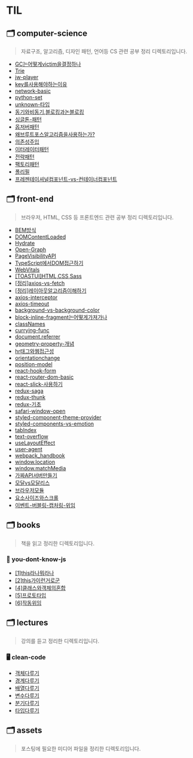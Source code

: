 # TIL

## 🗂 computer-science

> 자료구조, 알고리즘, 디자인 패턴, 언어등 CS 관련 공부 정리 디렉토리입니다.

- [GC는어떻게victim을결정하나](https://github.com/thddlmy/til/blob/main/computer-science/GC%EB%8A%94%EC%96%B4%EB%96%BB%EA%B2%8Cvictim%EC%9D%84%EA%B2%B0%EC%A0%95%ED%95%98%EB%82%98.md)
- [Trie](https://github.com/thddlmy/til/blob/main/computer-science/Trie.md)
- [jw-player](https://github.com/thddlmy/til/blob/main/computer-science/jw-player.md)
- [key를사용해야하는이유](https://github.com/thddlmy/til/blob/main/computer-science/key%EB%A5%BC%EC%82%AC%EC%9A%A9%ED%95%B4%EC%95%BC%ED%95%98%EB%8A%94%EC%9D%B4%EC%9C%A0.md)
- [network-basic](https://github.com/thddlmy/til/blob/main/computer-science/network-basic.md)
- [python-set](https://github.com/thddlmy/til/blob/main/computer-science/python-set.md)
- [unknown-타입](https://github.com/thddlmy/til/blob/main/computer-science/unknown-%ED%83%80%EC%9E%85.md)
- [동기와비동기,블로킹과논블로킹](https://github.com/thddlmy/til/blob/main/computer-science/%EB%8F%99%EA%B8%B0%EC%99%80%EB%B9%84%EB%8F%99%EA%B8%B0%2C%EB%B8%94%EB%A1%9C%ED%82%B9%EA%B3%BC%EB%85%BC%EB%B8%94%EB%A1%9C%ED%82%B9.md)
- [싱글톤-패턴](https://github.com/thddlmy/til/blob/main/computer-science/%EC%8B%B1%EA%B8%80%ED%86%A4-%ED%8C%A8%ED%84%B4.md)
- [옵저버패턴](https://github.com/thddlmy/til/blob/main/computer-science/%EC%98%B5%EC%A0%80%EB%B2%84%ED%8C%A8%ED%84%B4.md)
- [왜브루트포스알고리즘을사용하는가?](https://github.com/thddlmy/til/blob/main/computer-science/%EC%99%9C%EB%B8%8C%EB%A3%A8%ED%8A%B8%ED%8F%AC%EC%8A%A4%EC%95%8C%EA%B3%A0%EB%A6%AC%EC%A6%98%EC%9D%84%EC%82%AC%EC%9A%A9%ED%95%98%EB%8A%94%EA%B0%80%3F.md)
- [의존성주입](https://github.com/thddlmy/til/blob/main/computer-science/%EC%9D%98%EC%A1%B4%EC%84%B1%EC%A3%BC%EC%9E%85.md)
- [이터레이터패턴](https://github.com/thddlmy/til/blob/main/computer-science/%EC%9D%B4%ED%84%B0%EB%A0%88%EC%9D%B4%ED%84%B0%ED%8C%A8%ED%84%B4.md)
- [전략패턴](https://github.com/thddlmy/til/blob/main/computer-science/%EC%A0%84%EB%9E%B5%ED%8C%A8%ED%84%B4.md)
- [팩토리패턴](https://github.com/thddlmy/til/blob/main/computer-science/%ED%8C%A9%ED%86%A0%EB%A6%AC%ED%8C%A8%ED%84%B4.md)
- [폴리필](https://github.com/thddlmy/til/blob/main/computer-science/%ED%8F%B4%EB%A6%AC%ED%95%84.md)
- [프레젠테이셔널컴포넌트-vs-컨테이너컴포넌트](https://github.com/thddlmy/til/blob/main/computer-science/%ED%94%84%EB%A0%88%EC%A0%A0%ED%85%8C%EC%9D%B4%EC%85%94%EB%84%90%EC%BB%B4%ED%8F%AC%EB%84%8C%ED%8A%B8-vs-%EC%BB%A8%ED%85%8C%EC%9D%B4%EB%84%88%EC%BB%B4%ED%8F%AC%EB%84%8C%ED%8A%B8.md)

## 🗂 front-end

> 브라우저, HTML, CSS 등 프론트엔드 관련 공부 정리 디렉토리입니다.

- [BEM방식](https://github.com/thddlmy/til/blob/main/front-end/BEM%EB%B0%A9%EC%8B%9D.md)
- [DOMContentLoaded](https://github.com/thddlmy/til/blob/main/front-end/DOMContentLoaded.md)
- [Hydrate](https://github.com/thddlmy/til/blob/main/front-end/Hydrate.md)
- [Open-Graph](https://github.com/thddlmy/til/blob/main/front-end/Open-Graph.md)
- [PageVisibilityAPI](https://github.com/thddlmy/til/blob/main/front-end/PageVisibilityAPI.md)
- [TypeScript에서DOM접근하기](https://github.com/thddlmy/til/blob/main/front-end/TypeScript%EC%97%90%EC%84%9CDOM%EC%A0%91%EA%B7%BC%ED%95%98%EA%B8%B0.md)
- [WebVitals](https://github.com/thddlmy/til/blob/main/front-end/WebVitals.md)
- [[TOASTUI]HTML,CSS,Sass](https://github.com/thddlmy/til/blob/main/front-end/%5BTOASTUI%5DHTML%2CCSS%2CSass.md)
- [[정리]axios-vs-fetch](https://github.com/thddlmy/til/blob/main/front-end/%5B%EC%A0%95%EB%A6%AC%5Daxios-vs-fetch.md)
- [[정리]레이아웃알고리즘이해하기](https://github.com/thddlmy/til/blob/main/front-end/%5B%EC%A0%95%EB%A6%AC%5D%EB%A0%88%EC%9D%B4%EC%95%84%EC%9B%83%EC%95%8C%EA%B3%A0%EB%A6%AC%EC%A6%98%EC%9D%B4%ED%95%B4%ED%95%98%EA%B8%B0.md)
- [axios-interceptor](https://github.com/thddlmy/til/blob/main/front-end/axios-interceptor.md)
- [axios-timeout](https://github.com/thddlmy/til/blob/main/front-end/axios-timeout.md)
- [background-vs-background-color](https://github.com/thddlmy/til/blob/main/front-end/background-vs-background-color.md)
- [block-inline-fragment는어떻게가져가나](https://github.com/thddlmy/til/blob/main/front-end/block-inline-fragment%EB%8A%94%EC%96%B4%EB%96%BB%EA%B2%8C%EA%B0%80%EC%A0%B8%EA%B0%80%EB%82%98.md)
- [classNames](https://github.com/thddlmy/til/blob/main/front-end/classNames.md)
- [currying-func](https://github.com/thddlmy/til/blob/main/front-end/currying-func.md)
- [document.referrer](https://github.com/thddlmy/til/blob/main/front-end/document.referrer.md)
- [geometry-property-개념](https://github.com/thddlmy/til/blob/main/front-end/geometry-property-%EA%B0%9C%EB%85%90.md)
- [hr태그와웹접근성](https://github.com/thddlmy/til/blob/main/front-end/hr%ED%83%9C%EA%B7%B8%EC%99%80%EC%9B%B9%EC%A0%91%EA%B7%BC%EC%84%B1.md)
- [orientationchange](https://github.com/thddlmy/til/blob/main/front-end/orientationchange.md)
- [position-model](https://github.com/thddlmy/til/blob/main/front-end/position-model.md)
- [react-hook-form](https://github.com/thddlmy/til/blob/main/front-end/react-hook-form.md)
- [react-router-dom-basic](https://github.com/thddlmy/til/blob/main/front-end/react-router-dom-basic.md)
- [react-slick-사용하기](https://github.com/thddlmy/til/blob/main/front-end/react-slick-%EC%82%AC%EC%9A%A9%ED%95%98%EA%B8%B0.md)
- [redux-saga](https://github.com/thddlmy/til/blob/main/front-end/redux-saga.md)
- [redux-thunk](https://github.com/thddlmy/til/blob/main/front-end/redux-thunk.md)
- [redux-기초](https://github.com/thddlmy/til/blob/main/front-end/redux-%EA%B8%B0%EC%B4%88.md)
- [safari-window-open](https://github.com/thddlmy/til/blob/main/front-end/safari-window-open.md)
- [styled-component-theme-provider](https://github.com/thddlmy/til/blob/main/front-end/styled-component-theme-provider.md)
- [styled-components-vs-emotion](https://github.com/thddlmy/til/blob/main/front-end/styled-components-vs-emotion.md)
- [tabIndex](https://github.com/thddlmy/til/blob/main/front-end/tabIndex.md)
- [text-overflow](https://github.com/thddlmy/til/blob/main/front-end/text-overflow.md)
- [useLayoutEffect](https://github.com/thddlmy/til/blob/main/front-end/useLayoutEffect.md)
- [user-agent](https://github.com/thddlmy/til/blob/main/front-end/user-agent.md)
- [webpack_handbook](https://github.com/thddlmy/til/blob/main/front-end/webpack_handbook.md)
- [window.location](https://github.com/thddlmy/til/blob/main/front-end/window.location.md)
- [window.matchMedia](https://github.com/thddlmy/til/blob/main/front-end/window.matchMedia.md)
- [가짜API서버만들기](https://github.com/thddlmy/til/blob/main/front-end/%EA%B0%80%EC%A7%9CAPI%EC%84%9C%EB%B2%84%EB%A7%8C%EB%93%A4%EA%B8%B0.md)
- [모달vs모달리스](https://github.com/thddlmy/til/blob/main/front-end/%EB%AA%A8%EB%8B%ACvs%EB%AA%A8%EB%8B%AC%EB%A6%AC%EC%8A%A4.md)
- [브라우저모듈](https://github.com/thddlmy/til/blob/main/front-end/%EB%B8%8C%EB%9D%BC%EC%9A%B0%EC%A0%80%EB%AA%A8%EB%93%88.md)
- [요소사이즈와스크롤](https://github.com/thddlmy/til/blob/main/front-end/%EC%9A%94%EC%86%8C%EC%82%AC%EC%9D%B4%EC%A6%88%EC%99%80%EC%8A%A4%ED%81%AC%EB%A1%A4.md)
- [이벤트-버블링-캡처링-위임](https://github.com/thddlmy/til/blob/main/front-end/%EC%9D%B4%EB%B2%A4%ED%8A%B8-%EB%B2%84%EB%B8%94%EB%A7%81-%EC%BA%A1%EC%B2%98%EB%A7%81-%EC%9C%84%EC%9E%84.md)

## 🗂 books

> 책을 읽고 정리한 디렉토리입니다.

### 📔 you-dont-know-js

- [[1]this라나뭐라나](https://github.com/thddlmy/til/blob/main/books/you-dont-know-js/%5B1%5Dthis%EB%9D%BC%EB%82%98%EB%AD%90%EB%9D%BC%EB%82%98.md)
- [[2]this가이런거로군](https://github.com/thddlmy/til/blob/main/books/you-dont-know-js/%5B2%5Dthis%EA%B0%80%EC%9D%B4%EB%9F%B0%EA%B1%B0%EB%A1%9C%EA%B5%B0.md)
- [[4]클래스와객체의혼합](https://github.com/thddlmy/til/blob/main/books/you-dont-know-js/%5B4%5D%ED%81%B4%EB%9E%98%EC%8A%A4%EC%99%80%EA%B0%9D%EC%B2%B4%EC%9D%98%ED%98%BC%ED%95%A9.md)
- [[5]프로토타입](https://github.com/thddlmy/til/blob/main/books/you-dont-know-js/%5B5%5D%ED%94%84%EB%A1%9C%ED%86%A0%ED%83%80%EC%9E%85.md)
- [[6]작동위임](https://github.com/thddlmy/til/blob/main/books/you-dont-know-js/%5B6%5D%EC%9E%91%EB%8F%99%EC%9C%84%EC%9E%84.md)

## 🗂 lectures

> 강의를 듣고 정리한 디렉토리입니다.

### 🖥 clean-code

- [객체다루기](https://github.com/thddlmy/til/blob/main/lectures/clean-code/%EA%B0%9D%EC%B2%B4%EB%8B%A4%EB%A3%A8%EA%B8%B0.md)
- [경계다루기](https://github.com/thddlmy/til/blob/main/lectures/clean-code/%EA%B2%BD%EA%B3%84%EB%8B%A4%EB%A3%A8%EA%B8%B0.md)
- [배열다루기](https://github.com/thddlmy/til/blob/main/lectures/clean-code/%EB%B0%B0%EC%97%B4%EB%8B%A4%EB%A3%A8%EA%B8%B0.md)
- [변수다루기](https://github.com/thddlmy/til/blob/main/lectures/clean-code/%EB%B3%80%EC%88%98%EB%8B%A4%EB%A3%A8%EA%B8%B0.md)
- [분기다루기](https://github.com/thddlmy/til/blob/main/lectures/clean-code/%EB%B6%84%EA%B8%B0%EB%8B%A4%EB%A3%A8%EA%B8%B0.md)
- [타입다루기](https://github.com/thddlmy/til/blob/main/lectures/clean-code/%ED%83%80%EC%9E%85%EB%8B%A4%EB%A3%A8%EA%B8%B0.md)

## 🗂 assets

> 포스팅에 필요한 미디어 파일을 정리한 디렉토리입니다.

